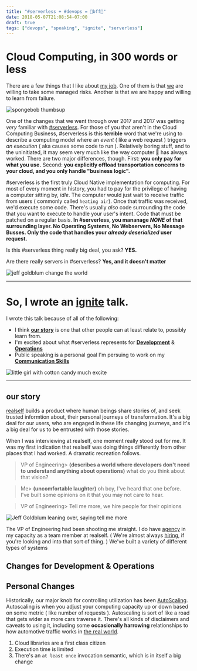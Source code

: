 ```yaml
---
title: "#serverless + #devops = 💖bff💖"
date: 2018-05-07T21:08:54-07:00
draft: true
tags: ["devops", "speaking", "ignite", "serverless"]
---
```


# Cloud Computing, in 300 words or less
There are a few things that I like about [my job](https://www.realself.com/about/jobs). One of them is that [we](https://instagr.am/realselflife) are willing to take some managed risks. Another is that we are happy and willing to learn from failure.

![spongebob thumbsup](https://media.giphy.com/media/3o7abKhOpu0NwenH3O/giphy.gif)

One of the changes that we went through over 2017 and 2017 was getting *very* familiar with [#serverless](/tags/serverless/). For those of you that aren't in the Cloud Computing Business, #serverless is this **terrible** word that we're using to describe a computing model where an *event* ( like a web request ) triggers *an execution* ( aka causes some code to run ). Relatively boring stuff, and to the uninitiated, it may seem very much like the way computer 💩 has always worked. There are two major differences, though. First: **you only pay for what you use.** Second: **you explicitly offload transportation concerns to your cloud, and you only handle "business logic".**

\#serverless is the first truly Cloud Native implementation for computing. For most of every moment in history, you had to pay for the privilege of having a computer sitting by, _idle_. The computer would just wait to receive traffic from users ( commonly called `heating air`). Once that traffic was received, we'd execute some code. There's usually _also_ code surrounding the code that you want to execute to handle your user's intent. Code that must be patched on a regular basis. **In #serverless, you mananage _NONE_ of that surrounding layer. No Operating Systems, No Webservers, No Message Busses. Only the code that handles your _already deserialized_ user request.**

Is this #serverless thing really big deal, you ask? **YES.**

Are there really servers in #serverless? **Yes, and it doesn't matter**

![jeff goldblum change the world](https://media.giphy.com/media/l0MYHQ87FqZPumhI4/giphy.gif)

----
# So, I wrote an [ignite](http://www.ignitetalks.io/) talk.
I wrote this talk because of all of the following:

* I think **[our story](https://instagr.am/realselflife)** is one that other people can at least relate to, possibly learn from.
* I'm excited about what #serverless represents for **[Development](https://en.wikipedia.org/wiki/Software_development)** & **[Operations](https://en.wikipedia.org/wiki/Computer_operator)**
* Public speaking is a personal goal I'm persuing to work on my **[Communication Skills](https://en.wikipedia.org/wiki/Communication)**

![little girl with cotton candy much excite](https://media.giphy.com/media/xTiN0CNHgoRf1Ha7CM/giphy.gif)

----

## our story
[realself](https://www.realself.com) builds a product where human beings share stories of, and seek trusted informtion about, their personal journeys of transformation. It's a big deal for our users, who are engaged in these life changing journeys, and it's a big deal for us to be entrusted with those stories.

When I was interviewing at realself, one moment really stood out for me. It was my first indication that realself was doing things differently from other places that I had worked. A dramatic recreation follows. 

>VP of Engineering> **\(describes a world where developers don't need to understand anything about operations\)** what do you think about that vision? 

>Me> **\(uncomfortable laughter\)** oh boy, I've heard that one before. I've built some opinions on it that you may not care to hear.

>VP of Engineering> Tell me more, we hire people for their opinions

![Jeff Goldblum leaning over, saying tell me more](https://media.giphy.com/media/10bDoTtJhtcHu0/giphy.gif)

The VP of Engineering had been shooting me straight. I do have [agency](https://www.merriam-webster.com/dictionary/agency) in my capacity as a team member at realself. ( We're almost always [hiring](https://www.realself.com/about/jobs), if you're looking and into that sort of thing. ) We've built a variety of different types of systems



## Changes for Development & Operations

## Personal Changes


Historically, our major knob for controlling utilization has been [AutoScaling](https://aws.amazon.com/autoscaling/). Autoscaling is when you adjust your computing capacity up or down based on some metric ( like number of requests ). Autoscaling is sort of like a road that gets wider as more cars traverse it. There's all kinds of disclaimers and caveats to using it, including some **occasionally harrowing** relationships to how automotive traffic works in [the real world](https://en.wikipedia.org/wiki/Induced_demand#Elasticity_of_transport_demand).



1. Cloud libraries are a first class citizen
1. Execution time is limited
1. There's an `at least once` invocation semantic, which is in itself a big change

